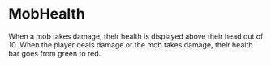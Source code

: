 # MobHealth

When a mob takes damage, their health is displayed above their head out of 10. 
When the player deals damage or the mob takes damage, their health bar goes from green to red. 
